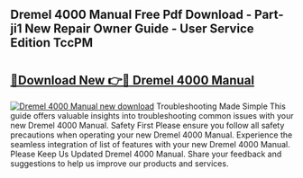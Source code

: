 ## Dremel 4000 Manual Free Pdf Download - Part-ji1 New Repair Owner Guide - User Service Edition TccPM

# <h2><a href="http://bc3868.oget.top/?id=Dremel+4000+Manual">🔗Download New 👉🔴 Dremel 4000 Manual</a></h2>

[![Dremel 4000 Manual new download](https://i.imgur.com/5g1atiW.png)](http://bc3868.oget.top/?id=Dremel+4000+Manual)
Troubleshooting Made Simple This guide offers valuable insights into troubleshooting common issues with your new Dremel 4000 Manual. Safety First Please ensure you follow all safety precautions when operating your new Dremel 4000 Manual. Experience the seamless integration of list of features with your new Dremel 4000 Manual. Please Keep Us Updated Dremel 4000 Manual. Share your feedback and suggestions to help us improve our products and services.
